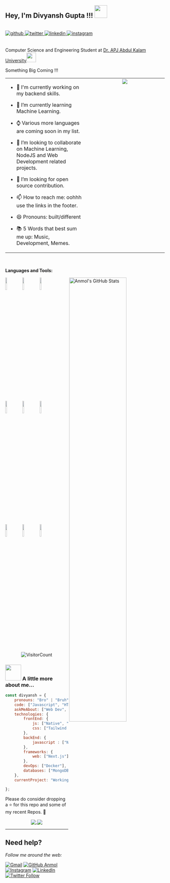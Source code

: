 
<h2>Hey, I'm Divyansh Gupta !!! <img src="https://avatars.githubusercontent.com/u/135640318?s=400&u=e55dabb9d8a7d9298c05cbdae4ca31e453419dec&v=4" width="40"></h2> 
<br/>
<div align = 'left'>
<a href="https://github.com/DivyanshGupta-07" target="_blank">
<img src=https://img.shields.io/badge/github-%2324292e.svg?&style=for-the-badge&logo=github&logoColor=white alt=github style="margin-bottom: 5px;" />
</a>
<a href="https://x.com/_divyansh_exe" target="_blank">
<img src=https://img.shields.io/badge/twitter-%2300acee.svg?&style=for-the-badge&logo=twitter&logoColor=white alt=twitter style="margin-bottom: 5px;" />
</a>
<a href="www.linkedin.com/in/divyanshgupta1" target="_blank">
<img src=https://img.shields.io/badge/linkedin-%231E77B5.svg?&style=for-the-badge&logo=linkedin&logoColor=white alt=linkedin style="margin-bottom: 5px;" />
</a>
<a href="https://www.instagram.com/divyansh_gupta1202" target="_blank">
<img src=https://img.shields.io/badge/instagram-%23000000.svg?&style=for-the-badge&logo=instagram&logoColor=white alt=instagram style="margin-bottom: 5px;" />
</a> 
 <br /> <br />

Computer Science and Engineering Student at <a href="https://aktu.ac.in/">Dr. APJ Abdul Kalam University</a><img src="https://media.giphy.com/media/fYSnHlufseco8Fh93Z/giphy.gif" width="30">

Something Big Coming !!!
</em></p>

<table><tr><td valign="top" width="50%">

- 🔮 I'm currently working on my backend skills.
  
- 🌱 I’m currently learning Machine Learning.
  
- ⌚ Various more languages are coming soon in my list.

- 👯 I’m looking to collaborate on Machine Learning, NodeJS and Web Development related projects.
  
- 🤔 I’m looking for open source contribution. 
- 📫 How to reach me: oohhh use the links in the footer.
- 😄 Pronouns: built/different
- 📚 5 Words that best sum me up: Music, Development, Memes.


</td><td valign="top" width="50%">

<div align="center">
<img src="https://user-images.githubusercontent.com/74038190/240906093-9be4d344-6782-461a-b5a6-32a07bf7b34e.gif" />
</div>  


</td></tr></table>  

<br/>  




**Languages and Tools:** 

<p>
  <a href="https://github.com/anmolpant/SaniText">
    <img width="60%" align="right" alt="Anmol's GitHub Stats" src="https://github-readme-stats.vercel.app/api?username=DivyanshGupta-07&show_icons=true&hide_border=true" />
  </a>
  
  
  <code><img width="10%" src="https://www.vectorlogo.zone/logos/python/python-ar21.svg"></code>
  <code><img width="10%" src="https://www.vectorlogo.zone/logos/nodejs/nodejs-horizontal.svg"></code>
  <code><img width="10%" src="https://www.vectorlogo.zone/logos/mongodb/mongodb-ar21.svg"></code>
  <br />
  <code><img width="10%" src="https://www.vectorlogo.zone/logos/w3_html5/w3_html5-ar21.svg"></code>
  <code><img width="10%" src="https://www.vectorlogo.zone/logos/tailwindcss/tailwindcss-ar21.svg"></code>
  <code><img width="10%" src="https://www.vectorlogo.zone/logos/javascript/javascript-ar21.svg"></code>
  <br />
  <code><img width="10%" src="https://www.vectorlogo.zone/logos/mysql/mysql-ar21.svg"></code>
  <code><img width="10%" src="https://www.vectorlogo.zone/logos/git-scm/git-scm-ar21.svg"></code>
  <code><img width="10%" src="https://www.vectorlogo.zone/logos/github/github-ar21.svg"></code>
  <br />
</p>

<div align="center">

![VisitorCount](https://komarev.com/ghpvc/?username=DivyanshGupta-07&label=PROFILE+VIEWS)

</div>


### <img src="https://media.giphy.com/media/VgCDAzcKvsR6OM0uWg/giphy.gif" width="50"> A little more about me...  

```javascript
const divyansh = {
    pronouns: "Bro" | "Bruh",
    code: ["Javascript", "HTML", "Python", "TypeScript", "C++"],
    askMeAbout: ["Web Dev", "Tech", "Machine learning", "Software Development", "TV Shows", "Content Writing", "Memes"],
    technologies: {
        frontEnd: {
            js: ["Native", "React"],
            css: ["Tailwind CSS",  "Bootstrap"]
        },
        backEnd: {
            javascript : ["NodeJS"]
        },
        frameworks: {
            web: ["Next.js"]
        },
        devOps: ["Docker"],
        databases: ["MongoDB", "MySql", "sqlite", "phpMyAdmin"],
    },
    currentProject: "Working on techmed my current project for helping end users who faces issues while seeking medicines near them.",

};
```

Please do consider dropping a ⭐ for this repo and some of my recent Repos. 🥺

<p align="center">
  <a href="https://github.com/DivyanshGupta-07/Live-Stream-Studio">
    <img align="center" src="https://github-readme-stats.vercel.app/api/pin/?username=DivyanshGupta-07&repo=Live-Stream-Studio" />
  </a>
  <a href="https://github.com/DivyanshGupta-07/Code-Sync">
    <img align="center" src="https://github-readme-stats.vercel.app/api/pin/?username=DivyanshGupta-07&repo=Code-Sync" />
  </a>


---

## Need help?
<i>Follow me around the web:</i><br>

[![Gmail](https://img.shields.io/badge/%20-Send%20Mail-black?color=14171A&labelColor=ef5350&logo=gmail&logoColor=ffffff)](mailto:divyanshg2000?subject=From%20GitHub&body=Hi,%20there.%20Found%20you%20from%20GitHub.) [![GitHub Anmol](https://img.shields.io/github/followers/DivyanshGupta-07?label=follow&style=social)](https://github.com/DivyanshGupta-07)[![Instagram](https://img.shields.io/badge/Instagram-follow-purple.svg?logo=instagram&logoColor=white)](https://www.instagram.com/divyansh_gupta1202/) [![LinkedIn](https://img.shields.io/badge/LinkedIn-connect-blue.svg?logo=linkedin&logoColor=white)](www.linkedin.com/in/divyanshgupta1) [![Twitter Follow](https://img.shields.io/twitter/follow/Abhishek?style=social)](https://x.com/_divyansh_exe) 

</p>
